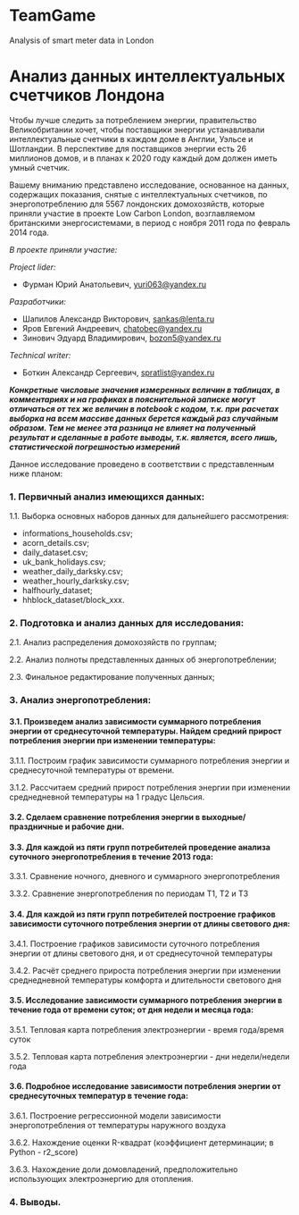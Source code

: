 # TeamGame
Analysis of smart meter data in London

# Анализ данных интеллектуальных счетчиков Лондона
Чтобы лучше следить за потреблением энергии, правительство Великобритании хочет, чтобы поставщики энергии устанавливали интеллектуальные счетчики в каждом доме в Англии, Уэльсе и Шотландии. В перспективе для поставщиков энергии есть 26 миллионов домов,  и в планах  к 2020 году каждый дом должен иметь умный счетчик.

Вашему вниманию представлено исследование, основанное на данных, содержащих показания, снятые с интеллектуальных счетчиков, по энергопотреблению для 5567 лондонских домохозяйств, которые приняли участие в проекте Low Carbon London, возглавляемом британскими энергосистемами, в период с ноября 2011 года по февраль 2014 года.

*В проекте приняли участие:*

*Project lider:*

- Фурман Юрий Анатольевич, yuri063@yandex.ru

*Разработчики:*

- Шапилов Александр Викторович, sankas@lenta.ru
- Яров Евгений Андреевич, chatobec@yandex.ru
- Зинович Эдуард Владимирович, bozon5@yandex.ru

*Technical writer:*

- Боткин Александр Сергеевич, spratlist@yandex.ru

***Конкретные числовые  значения измеренных величин в таблицах, в комментариях и на графиках в пояснительной записке могут отличаться от тех же величин в notebook с кодом, т.к. при расчетах выборка на всем массиве данных берется каждый раз случайным образом. Тем не менее эта разница не влияет на полученный результат и сделанные в работе выводы, т.к. является, всего лишь, статистической погрешностью измерений***


Данное исследование проведено в соответствии с представленным ниже планом:
### 1. Первичный анализ имеющихся данных:

1.1. Выборка основных наборов данных для дальнейшего рассмотрения: 
-	informations_households.csv;
-	acorn_details.csv;
-	daily_dataset.csv;
-	uk_bank_holidays.csv;
-	weather_daily_darksky.csv;
-	weather_hourly_darksky.csv;
-	halfhourly_dataset;
-	hhblock_dataset/block_xxx.
### 2. Подготовка и анализ данных для исследования:

2.1. Анализ распределения домохозяйств по группам;

2.2. Анализ полноты представленных данных об энергопотреблении;

2.3. Финальное редактирование полученных данных;

### 3. Анализ энергопотребления:

#### 3.1.  Произведем анализ зависимости суммарного потребления энергии от среднесуточной температуры. Найдем средний прирост потребления энергии при изменении температуры:

3.1.1. Построим график зависимости суммарного потребления энергии и среднесуточной температуры от времени.

3.1.2.	Рассчитаем средний прирост потребления энергии при изменении среднедневной температуры на 1 градус Цельсия.

#### 3.2. Сделаем сравнение потребления энергии в выходные/праздничные и рабочие дни.

#### 3.3. Для каждой из пяти групп потребителей проведение анализа суточного энергопотребления в течение 2013 года:

3.3.1. Сравнение ночного, дневного и суммарного энергопотребления

3.3.2. Сравнение энергопотребления по периодам Т1, Т2 и Т3

#### 3.4. Для каждой из пяти групп потребителей построение графиков зависимости суточного потребления энергии от длины светового дня:

3.4.1. Построение графиков зависимости суточного потребления энергии от длины светового дня, и от среднесуточной температуры

3.4.2. Расчёт среднего прироста потребления энергии при изменении среднедневной температуры комфорта и длительности светового дня

#### 3.5. Исследование зависимости суммарного потребления энергии в течение года от времени суток; от дня недели и месяца года:

3.5.1. Тепловая карта потребления электроэнергии - время года/время суток

3.5.2. Тепловая карта потребления электроэнергии - дни недели/недели года

#### 3.6. Подробное исследование зависимости потребления энергии от среднесуточных температур в течение года:

3.6.1. Построение регрессионной модели зависимости энергопотребления от температуры наружного воздуха

3.6.2. Нахождение оценки R-квадрат (коэффициент детерминации; в Python - r2_score)

3.6.3. Нахождение доли домовладений, предположительно использующих электроэнергию для отопления.

### 4. Выводы.
